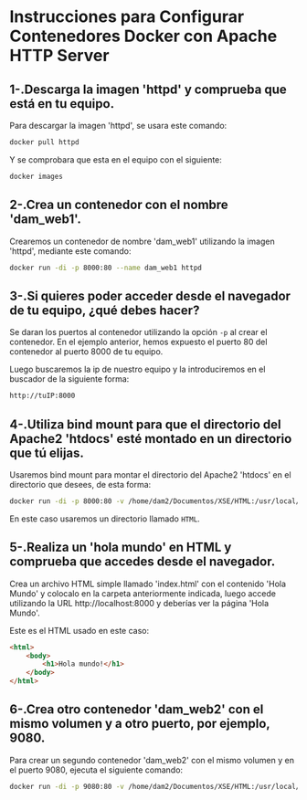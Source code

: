 # Instrucciones para Configurar Contenedores Docker con Apache HTTP Server

## 1-.Descarga la imagen 'httpd' y comprueba que está en tu equipo.

Para descargar la imagen 'httpd', se usara este comando:

```bash
docker pull httpd
```

Y se comprobara que esta en el equipo con el siguiente:

```bash
docker images
```

## 2-.Crea un contenedor con el nombre 'dam_web1'.

Crearemos un contenedor de nombre 'dam_web1' utilizando la imagen 'httpd', mediante este comando:

```bash
docker run -di -p 8000:80 --name dam_web1 httpd
```

## 3-.Si quieres poder acceder desde el navegador de tu equipo, ¿qué debes hacer?

Se daran los puertos al contenedor utilizando la opción `-p` al crear el contenedor. En el ejemplo anterior, hemos expuesto el puerto 80 del contenedor al puerto 8000 de tu equipo.

Luego buscaremos la ip de nuestro equipo y la introduciremos en el buscador de la siguiente forma:

```bash
http://tuIP:8000
```

## 4-.Utiliza bind mount para que el directorio del Apache2 'htdocs' esté montado en un directorio que tú elijas.

Usaremos bind mount para montar el directorio del Apache2 'htdocs' en el directorio que desees, de esta forma:

```bash
docker run -di -p 8000:80 -v /home/dam2/Documentos/XSE/HTML:/usr/local/apache2/htdocs/ --name dam_web1 httpd
```

En este caso usaremos un directorio llamado `HTML`.

## 5-.Realiza un 'hola mundo' en HTML y comprueba que accedes desde el navegador.

Crea un archivo HTML simple llamado 'index.html' con el contenido 'Hola Mundo' y colocalo en la carpeta anteriormente indicada, luego accede utilizando la URL http://localhost:8000 y deberías ver la página 'Hola Mundo'.

Este es el HTML usado en este caso:

```html
<html>
    <body>
        <h1>Hola mundo!</h1>
    </body>
</html>
```

## 6-.Crea otro contenedor 'dam_web2' con el mismo volumen y a otro puerto, por ejemplo, 9080.

Para crear un segundo contenedor 'dam_web2' con el mismo volumen y en el puerto 9080, ejecuta el siguiente comando:

```bash
docker run -di -p 9080:80 -v /home/dam2/Documentos/XSE/HTML:/usr/local/apache2/htdocs/ --name dam_web2 httpd
```

